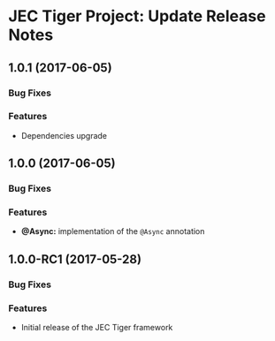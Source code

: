 # JEC Tiger Project: Update Release Notes

<a name="jec-tiger-1.0.1"></a>
## **1.0.1** (2017-06-05)

### Bug Fixes

### Features

- Dependencies upgrade

<a name="jec-tiger-1.0.0"></a>
## **1.0.0** (2017-06-05)

### Bug Fixes

### Features

- **@Async:** implementation of the `@Async` annotation

<a name="jec-tiger-1.0.0-RC1"></a>
## **1.0.0-RC1** (2017-05-28)

### Bug Fixes

### Features

- Initial release of the JEC Tiger framework